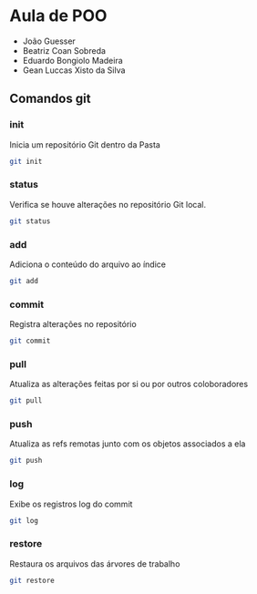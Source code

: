# Aula de POO

- João Guesser
- Beatriz Coan Sobreda
- Eduardo Bongiolo Madeira
- Gean Luccas Xisto da Silva

## Comandos git

### init
Inicia um repositório Git dentro da Pasta
```bash
git init
```

### status
Verifica se houve alterações no repositório Git local.
```bash
git status
```

### add
Adiciona o conteúdo do arquivo ao índice 
```bash 
git add
```
### commit
Registra alterações no repositório
```bash 
git commit
```
### pull
Atualiza as alterações feitas por si ou por outros coloboradores
```bash
git pull
```
### push
Atualiza as refs remotas junto com os objetos associados a ela
```bash
git push
``````
### log 
Exibe os registros log do commit
```bash
git log
```
### restore
Restaura os arquivos das árvores de trabalho
```bash
git restore
```
